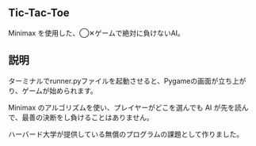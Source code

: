## Tic-Tac-Toe
Minimax を使用した、◯✕ゲームで絶対に負けないAI。

## 説明
ターミナルでrunner.pyファイルを起動させると、Pygameの画面が立ち上がり、ゲームが始められます。

Minimax のアルゴリズムを使い、プレイヤーがどこを選んでも AI が先を読んで、最善の決断をし負けることはありません。

ハーバード大学が提供している無償のプログラムの課題として作りました。
